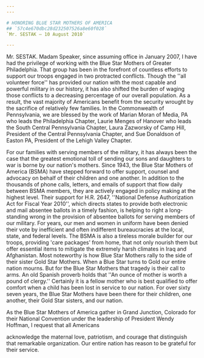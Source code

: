 ```yaml
---
---

# HONORING BLUE STAR MOTHERS OF AMERICA
## `57c4e670dbc28d232507526a8e60f028`
`Mr. SESTAK — 10 August 2010`

---
```



Mr. SESTAK. Madam Speaker, since assuming office in January 2007, I 
have had the privilege of working with the Blue Star Mothers of Greater 
Philadelphia. That group has been in the forefront of countless efforts 
to support our troops engaged in two protracted conflicts. Though the 
''all volunteer force'' has provided our nation with the most capable 
and powerful military in our history, it has also shifted the burden of 
waging those conflicts to a decreasing percentage of our overall 
population. As a result, the vast majority of Americans benefit from 
the security wrought by the sacrifice of relatively few families. In 
the Commonwealth of Pennsylvania, we are blessed by the work of Marian 
Moran of Media, PA who leads the Philadelphia Chapter, Laurie Menges of 
Hanover who leads the South Central Pennsylvania Chapter, Laura 
Zazworsky of Camp Hill, President of the Central Pennsylvania Chapter, 
and Sue Donaldson of Easton PA, President of the Lehigh Valley Chapter.

For our families with serving members of the military, it has always 
been the case that the greatest emotional toll of sending our sons and 
daughters to war is borne by our nation's mothers. Since 1943, the Blue 
Star Mothers of America (BSMA) have stepped forward to offer support, 
counsel and advocacy on behalf of their children and one another. In 
addition to the thousands of phone calls, letters, and emails of 
support that flow daily between BSMA members, they are actively engaged 
in policy making at the highest level. Their support for H.R. 2647, 
''National Defense Authorization Act for Fiscal Year 2010'', which 
directs states to provide both electronic and mail absentee ballots in 
a timely fashion, is helping to right a long-standing wrong in the 
provision of absentee ballots for serving members of our military. For 
years, our men and women in uniform have been denied their vote by 
inefficient and often indifferent bureaucracies at the local, state, 
and federal levels. The BSMA is also a tireless morale builder for our 
troops, providing 'care packages' from home, that not only nourish them 
but offer essential items to mitigate the extremely harsh climates in 
Iraq and Afghanistan. Most noteworthy is how Blue Star Mothers rally to 
the side of their sister Gold Star Mothers. When a Blue Star turns to 
Gold our entire nation mourns. But for the Blue Star Mothers that 
tragedy is their call to arms. An old Spanish proverb holds that ''An 
ounce of mother is worth a pound of clergy.'' Certainly it is a fellow 
mother who is best qualified to offer comfort when a child has been 
lost in service to our nation. For over sixty seven years, the Blue 
Star Mothers have been there for their children, one another, their 
Gold Star sisters, and our nation.

As the Blue Star Mothers of America gather in Grand Junction, 
Colorado for their National Convention under the leadership of 
President Wendy Hoffman, I request that all Americans


acknowledge the maternal love, patriotism, and courage that distinguish 
that remarkable organization. Our entire nation has reason to be 
grateful for their service.
